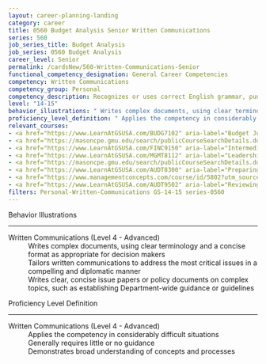 ```yaml
---
layout: career-planning-landing
category: career
title: 0560 Budget Analysis Senior Written Communications
series: 560
job_series_title: Budget Analysis
job_series: 0560 Budget Analysis
career_level: Senior
permalink: /cardsNew/560-Written-Communications-Senior
functional_competency_designation: General Career Competencies
competency: Written Communications
competency_group: Personal
competency_description: Recognizes or uses correct English grammar, punctuation, and spelling; communicates information (for example, facts, ideas, or messages) in a succinct and organized manner; produces written information, which may include technical material, that is appropriate for the intended audience
level: "14-15"
behavior_illustrations: " Writes complex documents, using clear terminology and a concise format as appropriate for decision makers  Tailors written communications to address the most critical issues in a compelling and diplomatic manner  Writes clear, concise issue papers or policy documents on complex topics, such as establishing Department-wide guidance or guidelines"
proficiency_level_definition: " Applies the competency in considerably difficult situations  Generally requires little or no guidance  Demonstrates broad understanding of concepts and processes"
relevant_courses: 
- <a href="https://www.LearnAtGSUSA.com/BUDG7102" aria-label="Budget Justification and Presentation (BUDG7102) - https://www.LearnAtGSUSA.com/BUDG7102">Budget Justification and Presentation (BUDG7102)</a>, Graduate School USA (GSUSA)
- <a href="https://masoncpe.gmu.edu/search/publicCourseSearchDetails.do?method=load&courseId=2082909&courseTitle=certified-technical-writer" aria-label="EDGO 0416 Certified Technical Writer - https://masoncpe.gmu.edu/search/publicCourseSearchDetails.do?method=load&courseId=2082909&courseTitle=certified-technical-writer">EDGO 0416 Certified Technical Writer</a>, George Mason University
- <a href="https://www.LearnAtGSUSA.com/FINC9150" aria-label="Intermediate Decision Support Analytics (FINC9150) - https://www.LearnAtGSUSA.com/FINC9150">Intermediate Decision Support Analytics (FINC9150)</a>, Graduate School USA (GSUSA)
- <a href="https://www.LearnAtGSUSA.com/MGMT8112" aria-label="Leadership Communication (MGMT8112) - https://www.LearnAtGSUSA.com/MGMT8112">Leadership Communication (MGMT8112)</a>, Graduate School USA (GSUSA)
- <a href="https://masoncpe.gmu.edu/search/publicCourseSearchDetails.do?method=load&courseId=1552676&selectedProgramAreaId=1554098&selectedProgramStreamId=" aria-label="PELA 0606 Communication in Organizations - https://masoncpe.gmu.edu/search/publicCourseSearchDetails.do?method=load&courseId=1552676&selectedProgramAreaId=1554098&selectedProgramStreamId=">PELA 0606 Communication in Organizations</a>, George Mason University
- <a href="https://www.LearnAtGSUSA.com/AUDT8300" aria-label="Preparing Effective IG Semiannual Reports to Congress (AUDT8300) - https://www.LearnAtGSUSA.com/AUDT8300">Preparing Effective IG Semiannual Reports to Congress (AUDT8300)</a>, Graduate School USA (GSUSA)
- <a href="https://www.managementconcepts.com/course/id/5802?utm_source=CFOportal&utm_medium=listing&utm_campaign=CFOTTEP&utm_id=23FM" aria-label="Preparing High-Impact Audit Reports - https://www.managementconcepts.com/course/id/5802?utm_source=CFOportal&utm_medium=listing&utm_campaign=CFOTTEP&utm_id=23FM">Preparing High-Impact Audit Reports</a>, Management Concepts
- <a href="https://www.LearnAtGSUSA.com/AUDT9502" aria-label="Reviewing Other Peoples Report Writing (AUDT9502) - https://www.LearnAtGSUSA.com/AUDT9502">Reviewing Other Peoples Report Writing (AUDT9502)</a>, Graduate School USA (GSUSA)
filters: Personal-Written-Communications GS-14-15 series-0560
---
```


<div class="desktop:grid-col-6 margin-y-3">
  <div class="border-top-2 bg-white padding-3 shadow-5 height-full members-hover border-1px button-border border-top-blue radius-lg">
    <p class="text-bold label-color font-size-21">Behavior Illustrations</p>
    <hr class="hr-green"/>
    <dl class="text-base card-content-color"><dt>Written Communications (Level 4 - Advanced)</dt><dd>Writes complex documents, using clear terminology and a concise format as appropriate for decision makers </dd><dd>Tailors written communications to address the most critical issues in a compelling and diplomatic manner </dd><dd>Writes clear, concise issue papers or policy documents on complex topics, such as establishing Department-wide guidance or guidelines</dd></dl>
  </div>
</div>
<div class="desktop:grid-col-6 margin-y-3">
  <div class="border-top-2 bg-white padding-3 shadow-5 height-full members-hover border-1px button-border border-top-blue radius-lg">
    <p class="text-bold label-color font-size-21">Proficiency Level Definition</p>
     <hr class="hr-green"/>
    <dl class="text-base card-content-color"><dt>Written Communications (Level 4 - Advanced)</dt><dd>Applies the competency in considerably difficult situations </dd><dd>Generally requires little or no guidance </dd><dd>Demonstrates broad understanding of concepts and processes</dd></dl>
  </div>
</div>